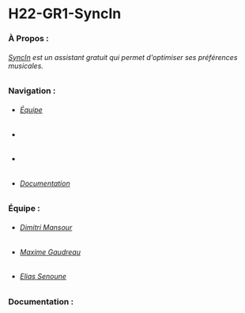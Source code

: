 # H22-GR1-SyncIn
### À Propos :
###### [SyncIn](https://github.com/LesGrailleurs/H22-GR1-SyncIn) est un assistant gratuit qui permet d'optimiser ses préférences musicales.

##

### Navigation :
- ###### [Équipe](https://github.com/LesGrailleurs/H22-GR1-SyncIn#%C3%A9quipe-)
- ###### [](https://github.com/LesGrailleurs/H22-GR1-SyncIn#%C3%A9quipe-)
- ###### [](https://github.com/LesGrailleurs/H22-GR1-SyncIn#%C3%A9quipe-)
- ###### [Documentation](https://github.com/LesGrailleurs/H22-GR1-SyncIn#%C3%A9quipe-)

##

### Équipe :
- ###### [Dimitri Mansour](https://github.com/LesGrailleurs)
- ###### [Maxime Gaudreau](https://github.com/LeFamil99)
- ###### [Elias Senoune]()

##

### Documentation :
